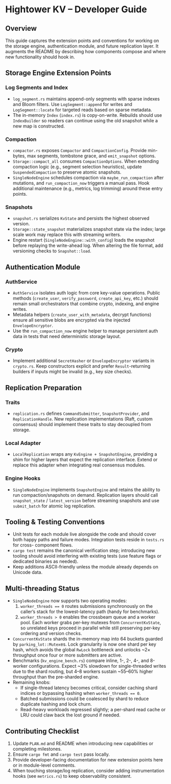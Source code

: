 # Hightower KV – Developer Guide

## Overview
This guide captures the extension points and conventions for working on the
storage engine, authentication module, and future replication layer. It augments
the README by describing how components compose and where new functionality
should hook in.

## Storage Engine Extension Points

### Log Segments and Index
- `log_segment.rs` maintains append-only segments with sparse indexes and Bloom
  filters. Use `LogSegment::append` for writes and `LogSegment::locate` for
  targeted reads based on sparse metadata.
- The in-memory `Index` (`index.rs`) is copy-on-write. Rebuilds should use
  `IndexBuilder` so readers can continue using the old snapshot while a new map
  is constructed.

### Compaction
- `compactor.rs` exposes `Compactor` and `CompactionConfig`. Provide min-bytes,
  max segments, tombstone grace, and `emit_snapshot` options.
- `Storage::compact_all` consumes `CompactionOptions`. When extending compaction
  logic (e.g., segment selection heuristics), update `SuspendedCompaction` to
  preserve atomic snapshots.
- `SingleNodeEngine` schedules compaction via `maybe_run_compaction` after
  mutations, and `run_compaction_now` triggers a manual pass. Hook additional
  maintenance (e.g., metrics, log trimming) around these entry points.

### Snapshots
- `snapshot.rs` serializes `KvState` and persists the highest observed version.
- `Storage::state_snapshot` materializes snapshot state via the index; large
  scale work may replace this with streaming writers.
- Engine restart (`SingleNodeEngine::with_config`) loads the snapshot before
  replaying the write-ahead log. When altering the file format, add versioning
  checks to `Snapshot::load`.

## Authentication Module

### AuthService
- `AuthService` isolates auth logic from core key-value operations. Public
  methods (`create_user`, `verify_password`, `create_api_key`, etc.) should
  remain small orchestrators that combine crypto, indexing, and engine writes.
- Metadata helpers (`create_user_with_metadata`, decrypt functions) ensure all
  sensitive blobs are encrypted via the injected `EnvelopeEncryptor`.
- Use the `run_compaction_now` engine helper to manage persistent auth data in
  tests that need deterministic storage layout.

### Crypto
- Implement additional `SecretHasher` or `EnvelopeEncryptor` variants in
  `crypto.rs`. Keep constructors explicit and prefer `Result`-returning builders
  if inputs might be invalid (e.g., key size checks).

## Replication Preparation

### Traits
- `replication.rs` defines `CommandSubmitter`, `SnapshotProvider`, and
  `ReplicationHandle`. New replication implementations (Raft, custom consensus)
  should implement these traits to stay decoupled from storage.

### Local Adapter
- `LocalReplication` wraps any `KvEngine + SnapshotEngine`, providing a shim for
  higher layers that expect the replication interface. Extend or replace this
  adapter when integrating real consensus modules.

### Engine Hooks
- `SingleNodeEngine` implements `SnapshotEngine` and retains the ability to run
  compaction/snapshots on demand. Replication layers should call
  `snapshot_state` / `latest_version` before streaming snapshots and use
  `submit_batch` for atomic log replication.

## Tooling & Testing Conventions

- Unit tests for each module live alongside the code and should cover both happy
  paths and failure modes. Integration tests reside in `tests.rs` for cross-
  component flows.
- `cargo test` remains the canonical verification step; introducing new tooling
  should avoid interfering with existing tests (use feature flags or dedicated
  binaries as needed).
- Keep additions ASCII-friendly unless the module already depends on Unicode
  data.

## Multi-threading Status

- `SingleNodeEngine` now supports two operating modes:
  1. `worker_threads == 0` routes submissions synchronously on the caller’s
     stack for the lowest-latency path (handy for benchmarks).
  2. `worker_threads > 0` enables the crossbeam queue and a worker pool. Each
     worker grabs per-key mutexes from `ConcurrentKvState`, so unrelated keys
     proceed in parallel while still preserving per-key ordering and version
     checks.
- `ConcurrentKvState` shards the in-memory map into 64 buckets guarded by
  `parking_lot::Mutex`es. Lock granularity is now one shard per key hash, which
  avoids the global `RwLock` bottleneck and unlocks ~2× throughput once four or
  more submitters are active.
- Benchmarks (`kv_engine_bench.rs`) compare inline, 1-, 2-, 4-, and 8-worker
  configurations. Expect ~3% slowdown for single-threaded writes due to the
  shard routing, but 4–8 workers sustain ~55–60% higher throughput than the
  pre-sharded engine.
- Remaining knobs:
  * If single-thread latency becomes critical, consider caching shard indices or
    bypassing hashing when `worker_threads == 0`.
  * Batched submissions could be coalesced by shard to reduce duplicate hashing
    and lock churn.
  * Read-heavy workloads regressed slightly; a per-shard read cache or LRU could
    claw back the lost ground if needed.

## Contributing Checklist

1. Update `PLAN.md` and README when introducing new capabilities or completing
   milestones.
2. Ensure `cargo fmt` and `cargo test` pass locally.
3. Provide developer-facing documentation for new extension points here or in
   module-level comments.
4. When touching storage/log replication, consider adding instrumentation hooks
   (see `metrics.rs`) to keep observability consistent.
